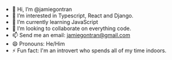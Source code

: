 - 👋 Hi, I’m @jamiegontran
- 👀 I’m interested in Typescript, React and Django.
- 🌱 I’m currently learning JavaScript
- 💞️ I’m looking to collaborate on everything code.
- 📫 Send me an email: jamiegontran@gmail.com
- 😄 Pronouns: He/Him
- ⚡ Fun fact: I'm an introvert who spends all of my time indoors.

<!---
jamiegontran/jamiegontran is a ✨ special ✨ repository because its `README.md` (this file) appears on your GitHub profile.
You can click the Preview link to take a look at your changes.
--->
